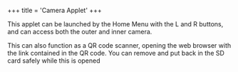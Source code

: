 +++
title = 'Camera Applet'
+++

This applet can be launched by the Home Menu with the L and R buttons,
and can access both the outer and inner camera.

This can also function as a QR code scanner, opening the web browser
with the link contained in the QR code. You can remove and put back in
the SD card safely while this is opened
